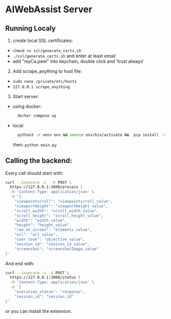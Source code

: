 # AIWebAssist Server



## Running Localy 

1. create local SSL certificates:
 - ```chmod +x ssl/generate_certs.sh```
 - ```./ssl/generate_certs.sh``` and enter at least email 
 - add "myCa.pem" into keychain, double click and 'trust always'

2. Add scrape_anything to host file:
  - ```sudo nano /private/etc/hosts```
  - ```127.0.0.1 scrape_anything```

3. Start server:

  - using docker:
    ```bash
      docker compose up
    ```
  - local:
    ```bash
      python3 -m venv env && source env/bin/activate &&  pip install -r requirements.txt
    ```
    then:
    ```python main.py```

## Calling the backend:

Every call should start with:
```bash
curl --insecure -L  -X POST \
  https://127.0.0.1:3000/process \
  -H 'Content-Type: application/json' \
  -d '{
    "viewpointscroll": "viewpointscroll_value",
    "viewportHeight": "viewportHeight_value",
    "scroll_width": "scroll_width_value",
    "scroll_height": "scroll_height_value",
    "width": "width_value",
    "height": "height_value",
    "raw_on_screen": "elements_value",
    "url": "url_value",
    "user_task": "objective_value",
    "session_id": "session_id_value",
    "screenshot": "screenshotImage_value"
}'
```

And end with:
```bash
curl --insecure -L -X POST \
  https://127.0.0.1:3000/status \
  -H 'Content-Type: application/json' \
  -d '{
    "execution_status": "response",
    "session_id": "session_id"
}'
```

or you can install the extesnion.
